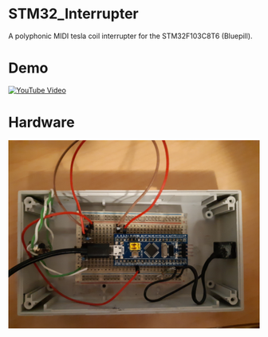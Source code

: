 # STM32_Interrupter
A polyphonic MIDI tesla coil interrupter for the STM32F103C8T6 (Bluepill).

# Demo
[![![YouTube Video](https://i.ytimg.com/vi/mCR-mx7B9lk/hqdefault.jpg)](https://i.ytimg.com/vi_webp/mCR-mx7B9lk/sddefault.webp)](https://www.youtube.com/embed/mCR-mx7B9lk)

# Hardware
![Hardware Image](https://raw.githubusercontent.com/Zipdox/STM32_Interrupter/master/20200927_233701.jpg)
